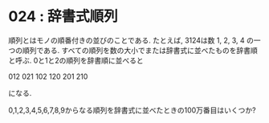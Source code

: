 # 024 : 辞書式順列

順列とはモノの順番付きの並びのことである. たとえば, 3124は数 1, 2, 3, 4 の一つの順列である. すべての順列を数の大小でまたは辞書式に並べたものを辞書順と呼ぶ. 0と1と2の順列を辞書順に並べると

012 021 102 120 201 210

になる.

0,1,2,3,4,5,6,7,8,9からなる順列を辞書式に並べたときの100万番目はいくつか?

